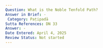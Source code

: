 ```yaml
---
Question: What is the Noble Tenfold Path?
Answer in Brief: -
 Category: Paṭipadā
Sutta References: DN 33
Answer: -
Date Entered: April 4, 2025
Review Status: Not started
---
```

